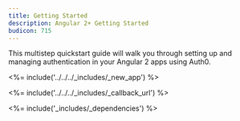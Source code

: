 ```yaml
---
title: Getting Started
description: Angular 2+ Getting Started
budicon: 715
---
```


This multistep quickstart guide will walk you through setting up and managing authentication in your Angular 2 apps using Auth0.

<%= include('../../../_includes/_new_app') %>

<%= include('../../../_includes/_callback_url') %>

<%= include('_includes/_dependencies') %>